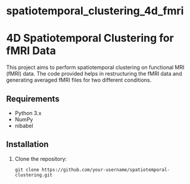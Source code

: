 # spatiotemporal_clustering_4d_fmri

# 4D Spatiotemporal Clustering for fMRI Data

This project aims to perform spatiotemporal clustering on functional MRI (fMRI) data. The code provided helps in restructuring the fMRI data and generating averaged fMRI files for two different conditions.

## Requirements

- Python 3.x
- NumPy
- nibabel

## Installation

1. Clone the repository:

   ```shell
   git clone https://github.com/your-username/spatiotemporal-clustering.git

